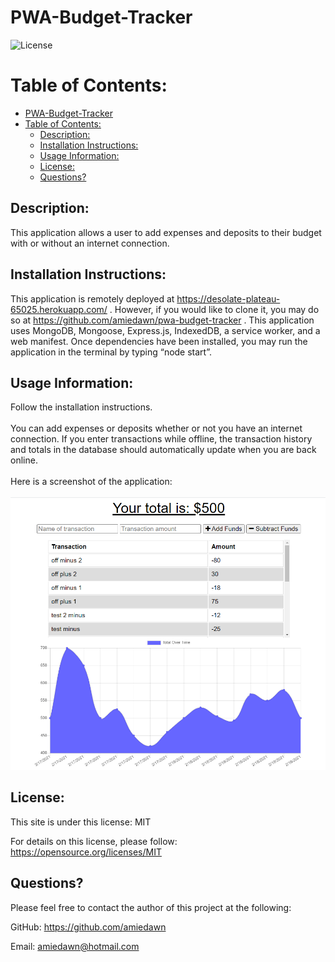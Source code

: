 # PWA-Budget-Tracker

![License](https://img.shields.io/badge/License-MIT-green.svg)

# Table of Contents:
- [PWA-Budget-Tracker](#pwa-budget-tracker)
- [Table of Contents:](#table-of-contents)
  - [Description:](#description)
  - [Installation Instructions:](#installation-instructions)
  - [Usage Information:](#usage-information)
  - [License:](#license)
  - [Questions?](#questions)

## Description: 

This application allows a user to add expenses and deposits to their budget with or without an internet connection.

## Installation Instructions:

This application is remotely deployed at https://desolate-plateau-65025.herokuapp.com/ . However, if you would like to clone it, you may do so at https://github.com/amiedawn/pwa-budget-tracker . This application uses MongoDB, Mongoose, Express.js, IndexedDB, a service worker, and a web manifest. Once dependencies have been installed, you may run the application in the terminal by typing “node start”. 

## Usage Information:

Follow the installation instructions.<br><br>You can add expenses or deposits whether or not you have an internet connection. If you enter transactions while offline, the transaction history and totals in the database should automatically update when you are back online.<br><br>Here is a screenshot of the application:<br><br>![Screenshot](/budget-screenshot.png)

## License:

This site is under this license: MIT

For details on this license, please follow: https://opensource.org/licenses/MIT

## Questions?

Please feel free to contact the author of this project at the following:

GitHub: <https://github.com/amiedawn>

Email:  <amiedawn@hotmail.com>